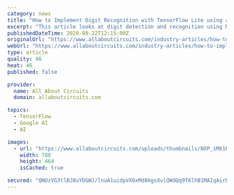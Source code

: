 ```yaml
---
category: news
title: "How to Implement Digit Recognition with TensorFlow Lite using an i.MX RT1060 Crossover MCU"
excerpt: "This article looks at digit detection and recognition using MNIST eIQ as an example, which consists of several parts — the digit recognition is performed by a TensorFlow Lite model, and a GUI is used to increase the usability of the i.MX RT1060 device."
publishedDateTime: 2020-09-22T12:15:00Z
originalUrl: "https://www.allaboutcircuits.com/industry-articles/how-to-implement-digit-recognition-with-tensorflow-lite-using-an-i.mx-rt1060-crossover-mcu/"
webUrl: "https://www.allaboutcircuits.com/industry-articles/how-to-implement-digit-recognition-with-tensorflow-lite-using-an-i.mx-rt1060-crossover-mcu/"
type: article
quality: 46
heat: 46
published: false

provider:
  name: All About Circuits
  domain: allaboutcircuits.com

topics:
  - TensorFlow
  - Google AI
  - AI

images:
  - url: "https://www.allaboutcircuits.com/uploads/thumbnails/NXP_iMX1060_cover.jpg"
    width: 780
    height: 464
    isCached: true

secured: "QNUzVG3tlBJ8uYDGWJ/lnuA1uidpVX6xMd8kgsXvlQWdQq9T6lhB1MAIqAirDwxy7ENVARrqL1f+FDXN868CGfAhuki6qHx1Pr98bJfavQ4g6BCGSb0V2NSa2JPMKdRMVZc/bzbf3IB4GHjJcAVCzLFPraJfxRvbiEoEECt++yLWNYTrxXs7ZEk/T5HEtEznBLBddsJzVGCW55HW0cUqztp+rQmGR52LEzuleAMy8K6aMmaQL9Unfc3e7fnFZ0yARh/2gmZsERATpwnjcw+OS9sNKP8wmCzAvwZj+bBKWxKpqs/0lXDZd6Tz1cFjOS/P+k1fDfKhcjnBMwz7urvfH//j+MZLLmoACbiQKHOxB8Q=;VjkkRMp/WVeK/YXpDU+DWA=="
---
```


